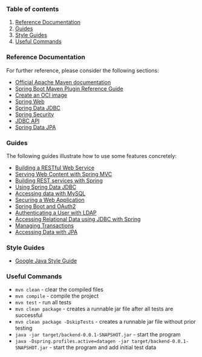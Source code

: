### Table of contents

1. [Reference Documentation](#reference-documentation)
2. [Guides](#guides)
3. [Style Guides](#style-guides)
4. [Useful Commands](#useful-commands)

### Reference Documentation

For further reference, please consider the following sections:

* [Official Apache Maven documentation](https://maven.apache.org/guides/index.html)
* [Spring Boot Maven Plugin Reference Guide](https://docs.spring.io/spring-boot/docs/3.2.2/maven-plugin/reference/html/)
* [Create an OCI image](https://docs.spring.io/spring-boot/docs/3.2.2/maven-plugin/reference/html/#build-image)
* [Spring Web](https://docs.spring.io/spring-boot/docs/3.2.2/reference/htmlsingle/index.html#web)
* [Spring Data JDBC](https://docs.spring.io/spring-boot/docs/3.2.2/reference/htmlsingle/index.html#data.sql.jdbc)
* [Spring Security](https://docs.spring.io/spring-boot/docs/3.2.2/reference/htmlsingle/index.html#web.security)
* [JDBC API](https://docs.spring.io/spring-boot/docs/3.2.2/reference/htmlsingle/index.html#data.sql)
* [Spring Data JPA](https://docs.spring.io/spring-boot/docs/3.2.2/reference/htmlsingle/index.html#data.sql.jpa-and-spring-data)

### Guides

The following guides illustrate how to use some features concretely:

* [Building a RESTful Web Service](https://spring.io/guides/gs/rest-service/)
* [Serving Web Content with Spring MVC](https://spring.io/guides/gs/serving-web-content/)
* [Building REST services with Spring](https://spring.io/guides/tutorials/rest/)
* [Using Spring Data JDBC](https://github.com/spring-projects/spring-data-examples/tree/master/jdbc/basics)
* [Accessing data with MySQL](https://spring.io/guides/gs/accessing-data-mysql/)
* [Securing a Web Application](https://spring.io/guides/gs/securing-web/)
* [Spring Boot and OAuth2](https://spring.io/guides/tutorials/spring-boot-oauth2/)
* [Authenticating a User with LDAP](https://spring.io/guides/gs/authenticating-ldap/)
* [Accessing Relational Data using JDBC with Spring](https://spring.io/guides/gs/relational-data-access/)
* [Managing Transactions](https://spring.io/guides/gs/managing-transactions/)
* [Accessing Data with JPA](https://spring.io/guides/gs/accessing-data-jpa/)

### Style Guides

- [Google Java Style Guide](https://google.github.io/styleguide/javaguide.html)

### Useful Commands

- `mvn clean` - clear the compiled files
- `mvn compile` - compile the project
- `mvn test` - run all tests
- `mvn clean package` - creates a runnable jar file after all tests are successful
- `mvn clean package -DskipTests` - creates a runnable jar file without prior testing
- `java -jar target/backend-0.0.1-SNAPSHOT.jar` - start the program
- `java -Dspring.profiles.active=datagen -jar target/backend-0.0.1-SNAPSHOT.jar` - start the program and add initial test data